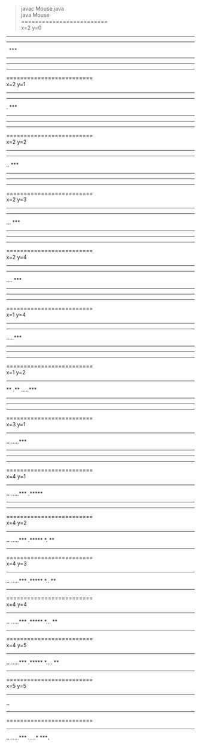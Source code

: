 > javac Mouse.java  
> java Mouse  
=========================  
x=2 y=0   
********
** * ***
     ***
* ******
*     **
***** **
=========================  
x=2 y=1  
********
** * ***
.    ***
* ******
*     **
***** **
=========================  
x=2 y=2  
********
** * ***
..   ***
* ******
*     **
***** **
=========================  
x=2 y=3  
********
** * ***
...  ***
* ******
*     **
***** **
=========================  
x=2 y=4  
********
** * ***
.... ***
* ******
*     **
***** **
=========================  
x=1 y=4  
********
** * ***
.....***
* ******
*     **
***** **
=========================  
x=1 y=2  
********
** *.***
.....***
* ******
*     **
***** **
=========================  
x=3 y=1  
********
**.*.***
.....***
* ******
*     **
***** **
=========================  
x=4 y=1  
********
**.*.***
.....***
*.******
*     **
***** **
=========================  
x=4 y=2  
********
**.*.***
.....***
*.******
*.    **
***** **
=========================  
x=4 y=3  
********
**.*.***
.....***
*.******
*..   **
***** **
=========================  
x=4 y=4  
********
**.*.***
.....***
*.******
*...  **
***** **
=========================  
x=4 y=5  
********
**.*.***
.....***
*.******
*.... **
***** **
=========================  
x=5 y=5  
********
**.*.***
***** **
=========================  
********
**.*.***
.....***
*.....**
*****.**
